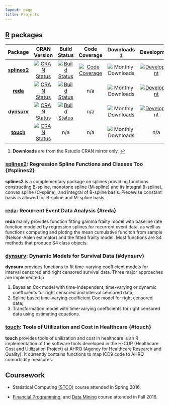 ```yaml
---
layout: page
title: Projects
---
```



## [**R**][CRAN] packages

<table>
<thead>
<tr>
<th style="text-align: center">Package</th>
<th style="text-align: center">CRAN Version</th>
<th style="text-align: center">Build Status</th>
<th style="test-align: center">Code Coverage</th>
<th style="text-align: center">Downloads
    <sup id="fnref:1"><a href="#fn:1" class="footnote">1</a></sup></th>
<th style="text-align: center">Development</th>
<th style="text-align: center">Role</th>
</tr>
</thead>
<!-- <tfoot>
     <tr>
     <td colspan="7">
     <div class="footnotes">
     <ol>
     <li id="fn:1">
     <p><strong>Downloads</strong> are from the Rstudio CRAN mirror opnly.&nbsp;<a href="#fnref:1" class="reversefootnote">&#8617;</a></p>
     </li>
     </ol>
     </div>
     <strong>aut:</strong> author;
     <strong>cre:</strong> creator (or current maintainer);
     <strong>ctb:</strong> contributor.
     </td>
     </tr>
     </tfoot> -->
<tbody>
<tr>
<td style="text-align: center">
    <strong><a href="#splines2">splines2</a></strong>
</td>
<td style="text-align: center">
    <a href="https://CRAN.R-project.org/package=splines2">
        <img src="http://www.r-pkg.org/badges/version/splines2" alt="CRAN Status"/>
    </a>
</td>
<td style="text-align: center">
    <a href="https://travis-ci.org/wenjie2wang/splines2">
        <img src="https://travis-ci.org/wenjie2wang/splines2.svg?branch=master" alt="Build Status"/>
    </a>
</td>
<td style="text-align: center">
    <a href="https://codecov.io/gh/wenjie2wang/splines2">
        <img src="https://codecov.io/gh/wenjie2wang/splines2/branch/master/graph/badge.svg"
             alt="Code Coverage"/>
    </a>
</td>
<td style="text-align: center">
    <img src="http://cranlogs.r-pkg.org/badges/splines2" alt="Monthly Downloads"/>
</td>
<td style="text-align: center">
    <a href="https://github.com/wenjie2wang/splines2">
        <img src="https://travis-ci.org/wenjie2wang/splines2.svg?branch=dev" alt="Development"/>
    </a>
</td>
<td style="text-align: center">
    <abbr title="one of the authors">aut</abbr>,
    <abbr title="creator or current maintainer">cre</abbr>
</td>
</tr>
<tr>
<td style="text-align: center">
    <strong><a href="#reda">reda</a></strong>
</td>
<td style="text-align: center">
    <a href="https://CRAN.R-project.org/package=reda">
        <img src="http://www.r-pkg.org/badges/version/reda" alt="CRAN Status"/>
    </a>
</td>
<td style="text-align: center">
    <a href="https://travis-ci.org/wenjie2wang/reda">
        <img src="https://travis-ci.org/wenjie2wang/reda.svg?branch=master" alt="Build Status"/>
    </a>
</td>
<!-- <td style="text-align: center">
     <a href="https://codecov.io/gh/wenjie2wang/reda">
     <img src="https://codecov.io/gh/wenjie2wang/reda/branch/master/graph/badge.svg"
     alt="Code Coverage"/>
     </a>
     </td> -->
<td style="text-align: center"> n/a </td>
<td style="text-align: center">
    <img src="http://cranlogs.r-pkg.org/badges/reda" alt="Monthly Downloads"/>
</td>
<td style="text-align: center">
    <a href="https://github.com/wenjie2wang/reda">
        <img src="https://travis-ci.org/wenjie2wang/reda.svg?branch=dev" alt="Development"/>
    </a>
</td>
<td style="text-align: center">
    <abbr title="one of the authors">aut</abbr>,
    <abbr title="creator or current maintainer">cre</abbr>
</td>
</tr>
<tr>
<td style="text-align: center">
    <strong><a href="#dynsurv">dynsurv</a></strong>
</td>
<td style="text-align: center">
    <a href="https://CRAN.R-project.org/package=dynsurv">
        <img src="http://www.r-pkg.org/badges/version/dynsurv" alt="CRAN Status"/>
    </a>
</td>
<td style="text-align: center">
    <a href="https://travis-ci.org/wenjie2wang/dynsurv">
        <img src="https://travis-ci.org/wenjie2wang/dynsurv.svg?branch=master" alt="Build Status"/>
    </a>
</td>
<td style="text-align: center"> n/a </td>
<td style="text-align: center">
    <img src="http://cranlogs.r-pkg.org/badges/dynsurv" alt="Monthly Downloads"/>
</td>
<td style="text-align: center">
    <a href="https://github.com/wenjie2wang/dynsurv">
        <img src="https://travis-ci.org/wenjie2wang/dynsurv.svg?branch=dev" alt="Development"/>
    </a>
</td>
<td style="text-align: center">
        <abbr title="one of the authors">aut</abbr>,
        <abbr title="creator or current maintainer">cre</abbr>
</td>
</tr>
<tr>
<td style="text-align: center">
    <strong><a href="#touch">touch</a></strong>
</td>
<td style="text-align: center">
    <a href="https://CRAN.R-project.org/package=touch">
        <img src="http://www.r-pkg.org/badges/version/touch" alt="CRAN Status"/>
    </a>
</td>
<td style="text-align: center"> n/a </td>
<td style="text-align: center"> n/a </td>
<td style="text-align: center">
    <img src="http://cranlogs.r-pkg.org/badges/touch" alt="Monthly Downloads"/>
</td>
<td style="text-align: center"> n/a </td>
<td style="text-align: center">
    <abbr title="one of the contributors">ctb</abbr>
</td>
</tr>
</tbody>
</table>

<div class="footnotes">
    <ol>
        <li id="fn:1">
            <p><strong>Downloads</strong> are from the Rstudio CRAN mirror only.&nbsp;<a href="#fnref:1" class="reversefootnote">&#8617;</a></p>
        </li>
    </ol>
</div>


### [**splines2**][github-splines2]: Regression Spline Functions and Classes Too {#splines2}

**splines2** is a complementary package on splines providing functions
constructing B-spline, monotone spline (M-spline) and its integral (I-spline),
convex spline (C-spline), and integral of B-spline basis.  Piecewise constant
basis is allowed for B-spline and M-spline basis.


### [**reda**][github-reda]: Recurrent Event Data Analysis {#reda}

**reda** mainly provides function fitting gamma frailty model with baseline rate
function modeled by regression splines for recurrent event data, as well as
functions computing and ploting the mean cumulative funciton from sample
(Nelson-Aalen estimator) and the fitted frailty model.  Most functions are S4
methods that produce S4 class objects.


### [**dynsurv**][github-dynsurv]: Dynamic Models for Survival Data {#dynsurv}

**dynsurv** provides functions to fit time-varying coefficient models for
interval censored and right censored survival data. Three major approaches are
implemented:p

1. Bayesian Cox model with time-independent, time-varying or dynamic
   coefficients for right censored and interval censored data;
2. Spline based time-varying coefficient Cox model for right censored data;
3. Transformation model with time-varying coefficients for right censored data
   using estimating equations.


### [**touch**][github-touch]: Tools of Utilization and Cost in Healthcare {#touch}

**touch** provides tools of unilization and cost in healthcare is an R
implementation of the software tools developed in the H-CUP (Healthcare Cost and
Utilization Project) at AHRQ (Agency for Healthcare Research and Quality).  It
currently contains functions to map ICD9 code to AHRQ comorbidity measures.


## Coursework

+ Statistical Computing
  <a href="{{site.baseurl}}/stco">(STCO)</a>
  course attended in Spring 2016.

+ <a href="{{site.baseurl}}/math5800">Financial Programming</a>,
  and <a href="{{site.baseurl}}/math5800/project">Data Mining</a>
  course attended in Fall 2016.


[CRAN]: https://CRAN.R-project.org
[github-reda]: https://github.com/wenjie2wang/reda
[github-splines2]: https://github.com/wenjie2wang/splines2
[github-dynsurv]: https://github.com/wenjie2wang/dynsurv
[github-touch]: https://github.com/LiYanStat/touch


